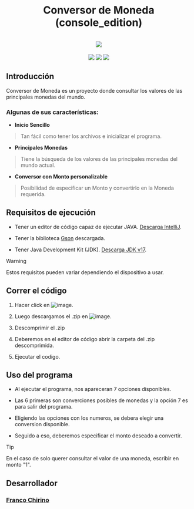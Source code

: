 <h1 align="center">
    Conversor de Moneda (console_edition)
    <br />
    <br />
    <img src="https://github.com/Frantixbur/conversor-moneda/assets/118403119/5ce406a2-1771-4e74-a4e3-8553f7e74710">
</h1>
<p align="center">
  <img src="https://img.shields.io/badge/STATUS-Terminado-red">
  <img src="https://img.shields.io/badge/PROPIEDAD-Estudiante-blue">
  <img src="https://img.shields.io/badge/CODE-v1.0.0-darklightgreen">
</p>

## Introducción

Conversor de Moneda es un proyecto donde consultar los valores de las principales monedas del mundo.

### Algunas de sus características:

- **Inicio Sencillo**

> Tan fácil como tener los archivos e inicializar el programa.

- **Principales Monedas**

> Tiene la búsqueda de los valores de las principales monedas del mundo actual.

- **Conversor con Monto personalizable**

> Posibilidad de especificar un Monto y convertirlo en la Moneda requerida.

## Requisitos de ejecución

- Tener un editor de código capaz de ejecutar JAVA. <a href="https://www.jetbrains.com/es-es/idea/download/?section=windows">Descarga IntelliJ</a>.

- Tener la biblioteca <a href="https://mvnrepository.com/artifact/com.google.code.gson/gson">Gson</a> descargada.

- Tener Java Development Kit (JDK). <a href="https://www.oracle.com/ar/java/technologies/downloads/#java17">Descarga JDK v17</a>.

> [!WARNING]
> Estos requisitos pueden variar dependiendo el dispositivo a usar. 

## Correr el código

1. Hacer click en ![image](https://github.com/Frantixbur/conversor-moneda/assets/118403119/021327e8-74f8-4bf1-be8c-dde8df58bfad).

2. Luego descargamos el .zip en ![image](https://github.com/Frantixbur/conversor-moneda/assets/118403119/2bd70182-bf6b-41e0-9c23-e1747d726efd).

3. Descomprimir el .zip

4. Deberemos en el editor de código abrir la carpeta del .zip descomprimida.

5. Ejecutar el codigo.

## Uso del programa

- Al ejecutar el programa, nos apareceran 7 opciones disponibles.

- Las 6 primeras son converciones posibles de monedas y la opción 7 es para salir del programa.

- Eligiendo las opciones con los numeros, se debera elegir una conversion disponible.

- Seguido a eso, deberemos especificar el monto deseado a convertir.

> [!TIP]
> En el caso de solo querer consultar el valor de una moneda, escribir en monto "1".

## Desarrollador
### [Franco Chirino](https://github.com/Frantixbur)
